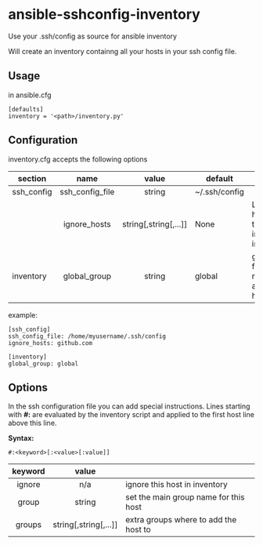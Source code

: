 # ansible-sshconfig-inventory
Use your .ssh/config as source for ansible inventory

Will create an inventory containng all your hosts in your ssh config file. 

## Usage

in ansible.cfg
```
[defaults]
inventory = '<path>/inventory.py'
```

## Configuration

inventory.cfg accepts the following options

|section|name|value| default | |
|-------|:--:|:---:|---------|-|
|ssh_config|ssh_config_file| string | ~/.ssh/config ||
||ignore_hosts| string[,string[,...]] | None | List of hosts not to include in inventory |
|inventory|global_group| string | global | groupname for hosts not having a fqdn hostname |

example:
```
[ssh_config]
ssh_config_file: /home/myusername/.ssh/config
ignore_hosts: github.com

[inventory]
global_group: global
```

## Options

In the ssh configuration file you can add special instructions. Lines starting with 
__\#\:__ are evaluated by the inventory script and applied to the first host line above this line.

__Syntax:__
```
#:<keyword>[:<value>[:value]]
```

|keyword|value| |
|:-----:|:---:|-|
|ignore|n/a|ignore this host in inventory|
|group|string|set the main group name for this host|
|groups|string[,string[,...]]|extra groups where to add the host to|
